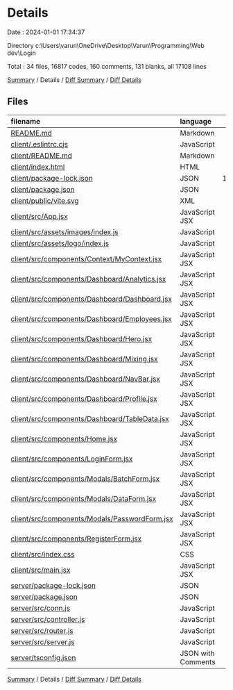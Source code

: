 # Details

Date : 2024-01-01 17:34:37

Directory c:\\Users\\varun\\OneDrive\\Desktop\\Varun\\Programming\\Web dev\\Login

Total : 34 files,  16817 codes, 160 comments, 131 blanks, all 17108 lines

[Summary](results.md) / Details / [Diff Summary](diff.md) / [Diff Details](diff-details.md)

## Files
| filename | language | code | comment | blank | total |
| :--- | :--- | ---: | ---: | ---: | ---: |
| [README.md](/README.md) | Markdown | 1 | 0 | 0 | 1 |
| [client/.eslintrc.cjs](/client/.eslintrc.cjs) | JavaScript | 20 | 0 | 1 | 21 |
| [client/README.md](/client/README.md) | Markdown | 5 | 0 | 4 | 9 |
| [client/index.html](/client/index.html) | HTML | 13 | 0 | 1 | 14 |
| [client/package-lock.json](/client/package-lock.json) | JSON | 13,033 | 0 | 1 | 13,034 |
| [client/package.json](/client/package.json) | JSON | 44 | 0 | 1 | 45 |
| [client/public/vite.svg](/client/public/vite.svg) | XML | 1 | 0 | 0 | 1 |
| [client/src/App.jsx](/client/src/App.jsx) | JavaScript JSX | 25 | 4 | 5 | 34 |
| [client/src/assets/images/index.js](/client/src/assets/images/index.js) | JavaScript | 0 | 0 | 1 | 1 |
| [client/src/assets/logo/index.js](/client/src/assets/logo/index.js) | JavaScript | 4 | 1 | 1 | 6 |
| [client/src/components/Context/MyContext.jsx](/client/src/components/Context/MyContext.jsx) | JavaScript JSX | 15 | 3 | 6 | 24 |
| [client/src/components/Dashboard/Analytics.jsx](/client/src/components/Dashboard/Analytics.jsx) | JavaScript JSX | 15 | 1 | 4 | 20 |
| [client/src/components/Dashboard/Dashboard.jsx](/client/src/components/Dashboard/Dashboard.jsx) | JavaScript JSX | 17 | 3 | 2 | 22 |
| [client/src/components/Dashboard/Employees.jsx](/client/src/components/Dashboard/Employees.jsx) | JavaScript JSX | 48 | 7 | 5 | 60 |
| [client/src/components/Dashboard/Hero.jsx](/client/src/components/Dashboard/Hero.jsx) | JavaScript JSX | 65 | 3 | 9 | 77 |
| [client/src/components/Dashboard/Mixing.jsx](/client/src/components/Dashboard/Mixing.jsx) | JavaScript JSX | 7 | 1 | 2 | 10 |
| [client/src/components/Dashboard/NavBar.jsx](/client/src/components/Dashboard/NavBar.jsx) | JavaScript JSX | 75 | 3 | 3 | 81 |
| [client/src/components/Dashboard/Profile.jsx](/client/src/components/Dashboard/Profile.jsx) | JavaScript JSX | 207 | 4 | 37 | 248 |
| [client/src/components/Dashboard/TableData.jsx](/client/src/components/Dashboard/TableData.jsx) | JavaScript JSX | 60 | 3 | 3 | 66 |
| [client/src/components/Home.jsx](/client/src/components/Home.jsx) | JavaScript JSX | 30 | 3 | 5 | 38 |
| [client/src/components/LoginForm.jsx](/client/src/components/LoginForm.jsx) | JavaScript JSX | 91 | 8 | 10 | 109 |
| [client/src/components/Modals/BatchForm.jsx](/client/src/components/Modals/BatchForm.jsx) | JavaScript JSX | 26 | 1 | 2 | 29 |
| [client/src/components/Modals/DataForm.jsx](/client/src/components/Modals/DataForm.jsx) | JavaScript JSX | 68 | 3 | 4 | 75 |
| [client/src/components/Modals/PasswordForm.jsx](/client/src/components/Modals/PasswordForm.jsx) | JavaScript JSX | 16 | 1 | 2 | 19 |
| [client/src/components/RegisterForm.jsx](/client/src/components/RegisterForm.jsx) | JavaScript JSX | 95 | 7 | 3 | 105 |
| [client/src/index.css](/client/src/index.css) | CSS | 3 | 0 | 1 | 4 |
| [client/src/main.jsx](/client/src/main.jsx) | JavaScript JSX | 12 | 0 | 3 | 15 |
| [server/package-lock.json](/server/package-lock.json) | JSON | 2,500 | 0 | 1 | 2,501 |
| [server/package.json](/server/package.json) | JSON | 40 | 0 | 1 | 41 |
| [server/src/conn.js](/server/src/conn.js) | JavaScript | 12 | 0 | 1 | 13 |
| [server/src/controller.js](/server/src/controller.js) | JavaScript | 191 | 6 | 1 | 198 |
| [server/src/router.js](/server/src/router.js) | JavaScript | 41 | 0 | 1 | 42 |
| [server/src/server.js](/server/src/server.js) | JavaScript | 25 | 9 | 1 | 35 |
| [server/tsconfig.json](/server/tsconfig.json) | JSON with Comments | 12 | 89 | 9 | 110 |

[Summary](results.md) / Details / [Diff Summary](diff.md) / [Diff Details](diff-details.md)